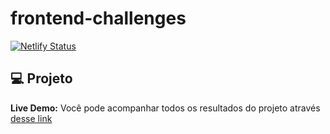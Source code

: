 # frontend-challenges


[![Netlify Status](https://api.netlify.com/api/v1/badges/9c901da3-093f-4559-8a36-18ca489beb3d/deploy-status)](https://app.netlify.com/sites/italods-frontend-challenges/deploys)


## 💻  Projeto 

 **Live Demo:** Você pode acompanhar todos os resultados do projeto através [desse link](https://italods-frontendchallenges.netlify.app)
